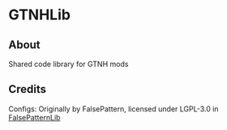 GTNHLib
=======

## About

Shared code library for GTNH mods



## Credits

Configs: Originally by FalsePattern, licensed under LGPL-3.0 in [FalsePatternLib](https://github.com/FalsePattern/FalsePatternLib/tree/master/src/main/java/com/falsepattern/lib/config)
